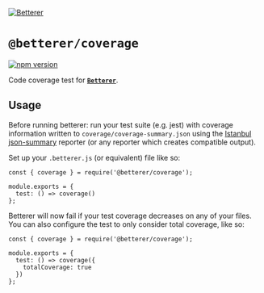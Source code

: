 [![Betterer](https://raw.githubusercontent.com/phenomnomnominal/betterer/master/website/static/img/header.png)](https://phenomnomnominal.github.io/betterer/)

# `@betterer/coverage`

[![npm version](https://img.shields.io/npm/v/@betterer/coverage.svg)](https://www.npmjs.com/package/@betterer/coverage)

Code coverage test for [**`Betterer`**](https://github.com/phenomnomnominal/betterer).

## Usage
Before running betterer: run your test suite (e.g. jest) with coverage information written to `coverage/coverage-summary.json`
using the [Istanbul](https://istanbul.js.org/) [json-summary](https://github.com/istanbuljs/istanbuljs/tree/master/packages/istanbul-reports/lib/json-summary)
reporter (or any reporter which creates compatible output).

Set up your `.betterer.js` (or equivalent) file like so:

```
const { coverage } = require('@betterer/coverage');

module.exports = {
  test: () => coverage()
};      
```

Betterer will now fail if your test coverage decreases on any of your files.
You can also configure the test to only consider total coverage, like so:

```
const { coverage } = require('@betterer/coverage');

module.exports = {
  test: () => coverage({
    totalCoverage: true
  })
};      
```
